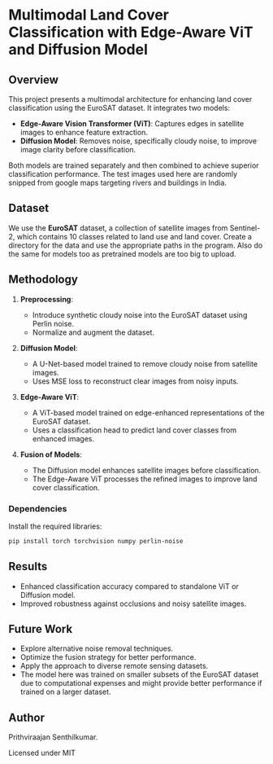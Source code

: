 # Multimodal Land Cover Classification with Edge-Aware ViT and Diffusion Model

## Overview
This project presents a multimodal architecture for enhancing land cover classification using the EuroSAT dataset. It integrates two models:
- **Edge-Aware Vision Transformer (ViT)**: Captures edges in satellite images to enhance feature extraction.
- **Diffusion Model**: Removes noise, specifically cloudy noise, to improve image clarity before classification.

Both models are trained separately and then combined to achieve superior classification performance. The test images used here are randomly snipped from google maps targeting rivers and buildings in India.

## Dataset
We use the **EuroSAT** dataset, a collection of satellite images from Sentinel-2, which contains 10 classes related to land use and land cover. Create a directory for the data and use the appropriate paths in the program. Also do the same for models too as pretrained models are too big to upload.

## Methodology
1. **Preprocessing**:
   - Introduce synthetic cloudy noise into the EuroSAT dataset using Perlin noise.
   - Normalize and augment the dataset.

2. **Diffusion Model**:
   - A U-Net-based model trained to remove cloudy noise from satellite images.
   - Uses MSE loss to reconstruct clear images from noisy inputs.

3. **Edge-Aware ViT**:
   - A ViT-based model trained on edge-enhanced representations of the EuroSAT dataset.
   - Uses a classification head to predict land cover classes from enhanced images.

4. **Fusion of Models**:
   - The Diffusion model enhances satellite images before classification.
   - The Edge-Aware ViT processes the refined images to improve land cover classification.

### Dependencies
Install the required libraries:
```bash
pip install torch torchvision numpy perlin-noise
```
## Results
- Enhanced classification accuracy compared to standalone ViT or Diffusion model.
- Improved robustness against occlusions and noisy satellite images.

## Future Work
- Explore alternative noise removal techniques.
- Optimize the fusion strategy for better performance.
- Apply the approach to diverse remote sensing datasets.
- The model here was trained on smaller subsets of the EuroSAT dataset due to computational expenses and might provide better performance if trained on a larger dataset.

## Author
Prithviraajan Senthilkumar.

Licensed under MIT
